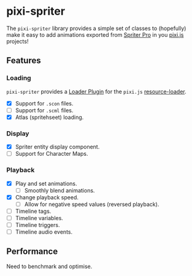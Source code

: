 # pixi-spriter

The `pixi-spriter` library provides a simple set of classes to (hopefully) make it easy to add animations exported from [Spriter Pro](https://brashmonkey.com/spriter-pro/) in you [pixi.js](https://www.pixijs.com/) projects!

## Features

### Loading

`pixi-spriter` provides a [Loader Plugin](https://pixijs.download/dev/docs/PIXI.html#ILoaderPlugin) for the `pixi.js` [resource-loader](https://pixijs.download/dev/docs/PIXI.Loader.html).

- [x] Support for `.scon` files.
- [ ] Support for `.scml` files.
- [x] Atlas (spritehseet) loading.

### Display

- [x] Spriter entity display component.
- [ ] Support for Character Maps.

### Playback

- [x] Play and set animations.
  - [ ] Smoothly blend animations.
- [x] Change playback speed.
  - [ ] Allow for negative speed values (reversed playback).
- [ ] Timeline tags.
- [ ] Timeline variables.
- [ ] Timeline triggers.
- [ ] Timeline audio events.

## Performance

Need to benchmark and optimise.